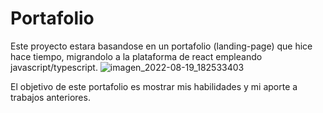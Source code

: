 # Portafolio
Este proyecto estara basandose en un portafolio (landing-page) que hice hace tiempo, migrandolo a la plataforma de react empleando javascript/typescript.
![imagen_2022-08-19_182533403](https://user-images.githubusercontent.com/51177420/185718906-ae45992e-4d94-4d36-b957-7b9eb9bf4477.png)

El objetivo de este portafolio es mostrar mis habilidades y mi aporte a trabajos anteriores.
